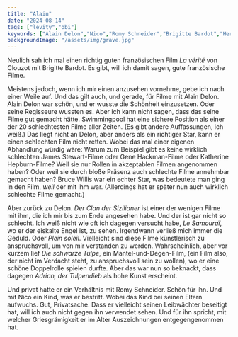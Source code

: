 ```yaml
---
title: "Alain"
date: "2024-08-14"
tags: ["levity","obi"]
keywords: ["Alain Delon","Nico","Romy Schneider","Brigitte Bardot","Heri Clouzot"]
backgroundImage: "/assets/img/grave.jpg"
---
```

Neulich sah ich mal einen richtig guten französischen Film *La vérité* von Clouzot mit Brigitte Bardot. Es gibt, will ich damit sagen, gute französische Filme.

Meistens jedoch, wenn ich mir einen anzusehen vornehme, gebe ich nach einer Weile auf. Und das gilt auch, und gerade, für Filme mit Alain Delon.
Alain Delon war schön, und er wusste die Schönheit einzusetzen. Oder seine Regisseure wussten es. Aber ich kann nicht sagen, dass das seine Filme gut gemacht hätte. Swimmingpool hat eine sichere Position als einer der 20 schlechtesten Filme aller Zeiten. (Es gibt andere Auffassungen, ich weiß.) Das liegt nicht an Delon, aber anders als ein richtiger Star, kann er einen schlechten Film nicht retten. Wobei das mal einer eigenen Abhandlung würdig wäre: Warum zum Beispiel gibt es keine wirklich schlechten James Stewart-Filme oder Gene Hackman-Filme oder Katherine Hepburn-Filme? Weil sie nur Rollen in akzeptablen Filmen angenommen haben? Oder weil sie durch bloße Präsenz auch schlechte Filme annehmbar gemacht haben? Bruce Willis war ein echter Star, was bedeutete man ging in den Film, *weil* der mit ihm war. (Allerdings hat er später nun auch wirklich schlechte Filme gemacht.)

Aber zurück zu Delon. *Der Clan der Sizilianer* ist einer der wenigen Filme mit ihm, die ich mir bis zum Ende angesehen habe. Und der ist gar nicht so schlecht. Ich weiß nicht wie oft ich dagegen versucht habe, *Le Samouraï*, wo er der eiskalte Engel ist, zu sehen. Irgendwann verließ mich immer die Geduld. Oder *Plein soleil*. Vielleicht sind diese Filme künstlerisch zu anspruchsvoll, um von mir verstanden zu werden. Wahrscheinlich, aber vor kurzem lief *Die schwarze Tulpe*, ein Mantel-und-Degen-Film, (ein Film also, der nicht im Verdacht steht, zu anspruchsvoll sein zu wollen), wo er eine schöne Doppelrolle spielen durfte. Aber das war nun so beknackt, dass dagegen *Adrian, der Tulpendieb* als hohe Kunst erscheint.

Und privat hatte er ein Verhältnis mit Romy Schneider. Schön für ihn. Und mit Nico ein Kind, was er bestritt. Wobei das Kind bei seinen Eltern aufwuchs. Gut, Privatsache. Dass er vielleicht seinen Leibwächter beseitigt hat, will ich auch nicht gegen ihn verwendet sehen. Und für ihn spricht, mit welcher Griesgrämigkeit er im Alter Auszeichnungen entgegengenommen hat. 